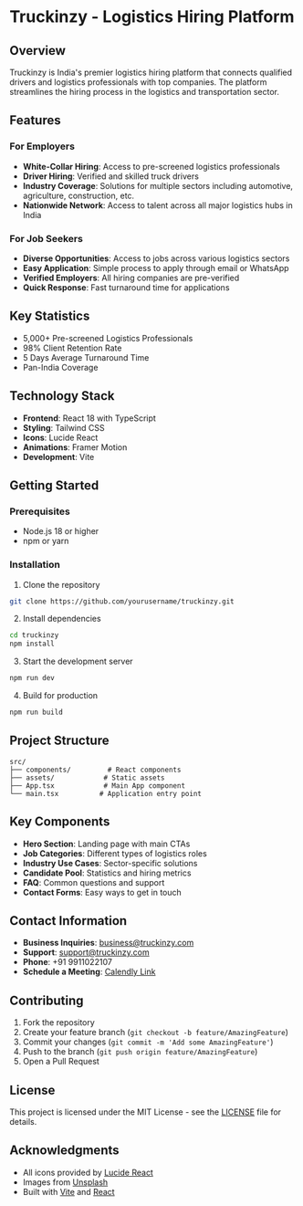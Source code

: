 # Truckinzy - Logistics Hiring Platform


## Overview

Truckinzy is India's premier logistics hiring platform that connects qualified drivers and logistics professionals with top companies. The platform streamlines the hiring process in the logistics and transportation sector.

## Features

### For Employers
- **White-Collar Hiring**: Access to pre-screened logistics professionals
- **Driver Hiring**: Verified and skilled truck drivers
- **Industry Coverage**: Solutions for multiple sectors including automotive, agriculture, construction, etc.
- **Nationwide Network**: Access to talent across all major logistics hubs in India

### For Job Seekers
- **Diverse Opportunities**: Access to jobs across various logistics sectors
- **Easy Application**: Simple process to apply through email or WhatsApp
- **Verified Employers**: All hiring companies are pre-verified
- **Quick Response**: Fast turnaround time for applications

## Key Statistics
- 5,000+ Pre-screened Logistics Professionals
- 98% Client Retention Rate
- 5 Days Average Turnaround Time
- Pan-India Coverage

## Technology Stack

- **Frontend**: React 18 with TypeScript
- **Styling**: Tailwind CSS
- **Icons**: Lucide React
- **Animations**: Framer Motion
- **Development**: Vite

## Getting Started

### Prerequisites
- Node.js 18 or higher
- npm or yarn

### Installation

1. Clone the repository
```bash
git clone https://github.com/yourusername/truckinzy.git
```

2. Install dependencies
```bash
cd truckinzy
npm install
```

3. Start the development server
```bash
npm run dev
```

4. Build for production
```bash
npm run build
```

## Project Structure

```
src/
├── components/         # React components
├── assets/            # Static assets
├── App.tsx            # Main App component
└── main.tsx          # Application entry point
```

## Key Components

- **Hero Section**: Landing page with main CTAs
- **Job Categories**: Different types of logistics roles
- **Industry Use Cases**: Sector-specific solutions
- **Candidate Pool**: Statistics and hiring metrics
- **FAQ**: Common questions and support
- **Contact Forms**: Easy ways to get in touch

## Contact Information

- **Business Inquiries**: business@truckinzy.com
- **Support**: support@truckinzy.com
- **Phone**: +91 9911022107
- **Schedule a Meeting**: [Calendly Link](https://calendly.com/rk-truckinzy/30min?month=2025-02)

## Contributing

1. Fork the repository
2. Create your feature branch (`git checkout -b feature/AmazingFeature`)
3. Commit your changes (`git commit -m 'Add some AmazingFeature'`)
4. Push to the branch (`git push origin feature/AmazingFeature`)
5. Open a Pull Request

## License

This project is licensed under the MIT License - see the [LICENSE](LICENSE) file for details.

## Acknowledgments

- All icons provided by [Lucide React](https://lucide.dev)
- Images from [Unsplash](https://unsplash.com)
- Built with [Vite](https://vitejs.dev) and [React](https://reactjs.org)
